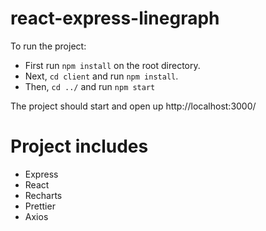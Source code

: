 # react-express-linegraph

To run the project: 
- First run `npm install` on the root directory.
- Next, `cd client` and run `npm install`.
- Then, `cd ../` and run `npm start`

The project should start and open up http://localhost:3000/

# Project includes
- Express
- React
- Recharts
- Prettier
- Axios